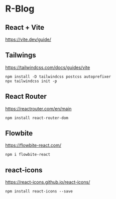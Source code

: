 # R-Blog

## React + Vite
https://vite.dev/guide/

## Tailwings
https://tailwindcss.com/docs/guides/vite

````
npm install -D tailwindcss postcss autoprefixer
npx tailwindcss init -p
````

## React Router
https://reactrouter.com/en/main

````
npm install react-router-dom 
````

## Flowbite
https://flowbite-react.com/

````
npm i flowbite-react
````

## react-icons
https://react-icons.github.io/react-icons/

````
npm install react-icons --save
````